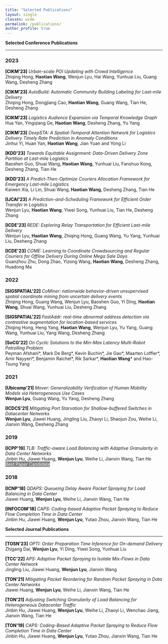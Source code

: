 ```yaml
---
title: "Selected Publications"
layout: single
classes: wide
permalink: /publications/
author_profile: true
---
```


**Selected Conference Publications**

---

### 2023 

<span style="color:black;font-weight:bold">[CIKM'23]</span> *Urban-scale POI Updating with Crowd Intelligence* <br>
Zhiqing Hong, **Haotian Wang**, Wenjun Lyu, Hai Wang, Yunhuai Liu, Guang Wang, Desheng Zhang<br>

<span style="color:black;font-weight:bold">[CIKM'23]</span> *AutoBuild: Automatic Community Building Labeling for Last-mile Delivery* <br>
Zhiqing Hong, Dongjiang Cao, **Haotian Wang**, Guang Wang, Tian He, Desheng Zhang<br>


<span style="color:black;font-weight:bold">[CIKM'23]</span> *Logistics Audience Expansion via Temporal Knowledge Graph* <br>
Hua Yan, Yingqiang Ge, **Haotian Wang**, Desheng Zhang, Yu Yang<br>

<span style="color:black;font-weight:bold">[CIKM'23]</span> *DeepSTA: A Spatial-Temporal Attention Network for Logistics Delivery Timely Rate Prediction in Anomaly Conditions* <br>
Jinhui Yi, Huan Yan, **Haotian Wang**, Jian Yuan and Yong Li<br>

<span style="color:black;font-weight:bold">[KDD'23]</span> *Towards Equitable Assignment: Data-Driven Delivery Zone Partition at Last-mile Logistics* <br>
Baoshen Guo, Shuai Wang, **Haotian Wang**, Yunhuai Liu, Fanshuo Kong, Desheng Zhang, Tian He<br>

<span style="color:black;font-weight:bold">[KDD'23]</span> *A Predict-Then-Optimize Couriers Allocation Framework for Emergency Last-mile Logistics* <br>
Kaiwen Xia, Li Lin, Shuai Wang, **Haotian Wang**, Desheng Zhang, Tian He<br>

<span style="color:black;font-weight:bold">[IJCAI'23]</span> *A Prediction-and-Scheduling Framework for Efficient Order Transfer in Logistics* <br>
Wenjun Lyu, **Haotian Wang**, Yiwei Song, Yunhuai Liu, Tian He, Desheng Zhang<br>

<span style="color:black;font-weight:bold">[ICDE'23]</span> *REDE: Exploring Relay Transportation for Efficient Last-mile Delivery* <br>
Wenjun Lyu, **Haotian Wang**, Zhiqing Hong, Guang Wang, Yu Yang, Yunhuai Liu, Desheng Zhang<br>

<span style="color:black;font-weight:bold">[ICDE'23]</span> *COME: Learning to Coordinate Crowdsourcing and Regular Couriers for Offline Delivery During Online Mega Sale Days* <br>
Guanzhou Zhu, Dong Zhao, Yizong Wang, **Haotian Wang**, Desheng Zhang, Huadong Ma<br>

### 2022

<span style="color:black;font-weight:bold">[SIGSPATIAL'22]</span> *CoMiner: nationwide behavior-driven unsupervised spatial coordinate mining from uncertain delivery events* <br>
Zhiqing Hong, Guang Wang, Wenjun Lyu, Baoshen Guo, Yi Ding, **Haotian Wang**, Shuai Wang, Yunhuai Liu, Desheng Zhang<br>

<span style="color:black;font-weight:bold">[SIGSPATIAL'22]</span> *FastAddr: real-time abnormal address detection via contrastive augmentation for location-based services* <br>
Zhiqing Hong, Heng Yang, **Haotian Wang**, Wenjun Lyu, Yu Yang, Guang Wang, Yunhuai Liu, Yang Wang, Desheng Zhang<br>

<span style="color:black;font-weight:bold">[SoCG'22]</span> *On Cyclic Solutions to the Min-Max Latency Multi-Robot Patrolling Problem* <br>
Peyman Afshani*, Mark De Berg*, Kevin Buchin*, Jie Gao*, Maarten Loffler*, Amir Nayyeri*, Benjamin Raichel*, Rik Sarkar*, **Haotian Wang*** and Hao-Tsung Yang<br>



### 2021 


<span style="color:black;font-weight:bold">[Ubicomp'21]</span> *Mover: Generalizability Verification of Human Mobility Models via Heterogeneous Use
Cases* <br>
**Wenjun Lyu**, Guang Wang, Yu Yang, Desheng Zhang<br>


<span style="color:black;font-weight:bold">[ICDCS'21]</span> *Mitigating Port Starvation for Shallow-buffered Switches in Datacenter Networks* <br>
**Wenjun Lyu**, Jiawei Huang, Jingling Liu, Zhaoyi Li, Shaojun Zou, Weihe Li, Jianxin Wang, Desheng Zhang<br>



### 2019

<span style="color:black;font-weight:bold">[ICPP'19]</span> *TLB: Traffic-aware Load Balancing with Adaptive Granularity in Data Center Networks* <br>
Jinbin Hu, Jiawei Huang, **Wenjun Lyu**, Weihe Li, Jianxin Wang, Tian He<br><span style="background-color:gray;color:White"> Best Paper Candidate </span>


### 2018

<span style="color:black;font-weight:bold">[ICNP'18]</span> *QDAPS: Queueing Delay Aware Packet Spraying for Load Balancing in Data Center* <br>
Jiawei Huang, **Wenjun Lyu**, Weihe Li, Jianxin Wang, Tian He<br>

<span style="color:black;font-weight:bold">[INFOCOM'18]</span> *CAPS: Coding-based Adaptive Packet Spraying to Reduce Flow Completion Time in Data
Center* <br>
Jinbin Hu, Jiawei Huang, **Wenjun Lyu**, Yutao Zhou, Jianxin Wang, Tian He<br>




**Selected Journal Publications**

---

<span style="color:black;font-weight:bold">[TOSN'23]</span> *OPTI: Order Preparation Time Inference for On-demand Delivery* <br>Zhigang Dai, **Wenjun Lyu**, Yi Ding, Yiwei Song, Yunhuai Liu<br>

<span style="color:black;font-weight:bold">[TCC'22]</span> *APS: Adaptive Packet Spraying to Isolate Mix-Flows in Data Center Network* <br>Jingling Liu, Jiawei Huang, **Wenjun Lyu**, Jianxin Wang<br>

<span style="color:black;font-weight:bold">[TON'21]</span> *Mitigating Packet Reordering for Random Packet Spraying in Data Center Networks* <br>Jiawei Huang, **Wenjun Lyu**, Weihe Li, Jianxin Wang, Tian He<br>

<span style="color:black;font-weight:bold">[TON'21]</span> *Adjusting Switching Granularity of Load Balancing for Heterogeneous Datacenter Traffic* <br>Jinbin Hu, Jiawei Huang, **Wenjun Lyu**, Weihe Li, Zhaoyi Li, Wenchao Jiang, Jianxin Wang, Tian He<br>

<span style="color:black;font-weight:bold">[TON'19]</span> *CAPS: Coding-Based Adaptive Packet Spraying to Reduce Flow Completion Time in Data
Center* <br>Jinbin Hu, Jiawei Huang, **Wenjun Lyu**, Yutao Zhou, Jianxin Wang, Tian He<br>


